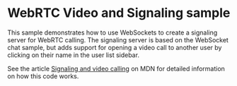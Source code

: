 WebRTC Video and Signaling sample
=================================

This sample demonstrates how to use WebSockets to create a signaling server for WebRTC calling. The signaling server is based on the WebSocket chat sample, but adds support for opening a video call to another user by clicking on their name in the user list sidebar.

See the article [Signaling and video calling](https://developer.mozilla.org/en-US/docs/Web/API/WebRTC_API/Signaling_and_video_calling) on MDN for detailed information on how this code works.

